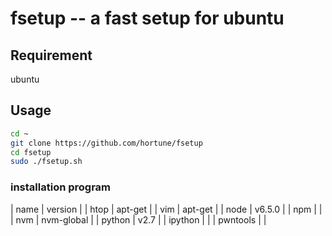 fsetup -- a fast setup for ubuntu
==============================

## Requirement
ubuntu

## Usage
```sh
cd ~
git clone https://github.com/hortune/fsetup
cd fsetup
sudo ./fsetup.sh
```

### installation program
| name | version | 
| htop | apt-get | 
| vim | apt-get |
| node | v6.5.0 |
| npm | |
| nvm | nvm-global |
| python | v2.7 |
| ipython | |
| pwntools | |
